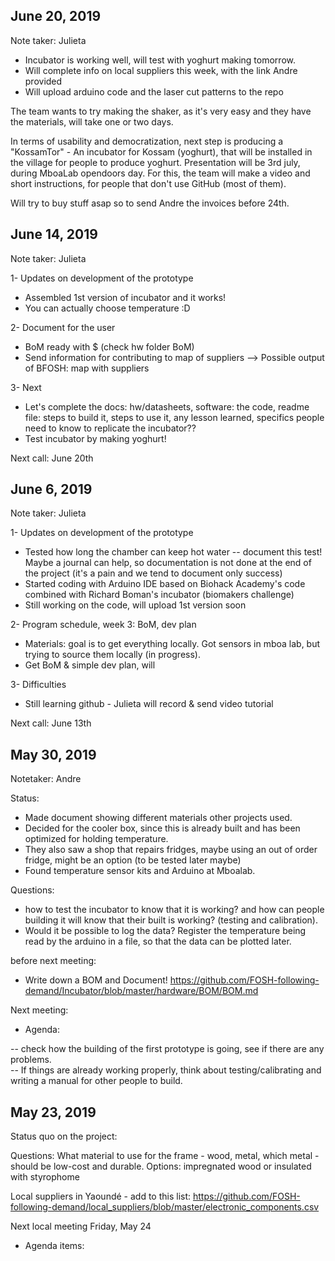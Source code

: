 ## June 20, 2019

Note taker: Julieta

- Incubator is working well, will test with yoghurt making tomorrow.
- Will complete info on local suppliers this week, with the link Andre provided
- Will upload arduino code and the laser cut patterns to the repo

The team wants to try making the shaker, as it's very easy and they have the materials, will take one or two days.

In terms of usability and democratization, next step is producing a "KossamTor" - An incubator for Kossam (yoghurt), that will be installed in the village for people to produce yoghurt. Presentation will be 3rd july, during MboaLab opendoors day. For this, the team will make a video and short instructions, for people that don't use GitHub (most of them).

Will try to buy stuff asap so to send Andre the invoices before 24th.

## June 14, 2019

Note taker: Julieta

1- Updates on development of the prototype     
- Assembled 1st version of incubator and it works!
- You can actually choose temperature :D

2- Document for the user
- BoM ready with $ (check hw folder BoM)
- Send information for contributing to map of suppliers --> Possible output of BFOSH: map with suppliers

3- Next
- Let's complete the docs: hw/datasheets, software: the code, readme file: steps to build it, steps to use it, any lesson learned, specifics people need to know to replicate the incubator??
- Test incubator by making yoghurt!


Next call: June 20th


## June 6, 2019

Note taker: Julieta

1- Updates on development of the prototype     
- Tested how long the chamber can keep hot water -- document this test! Maybe a journal can help, so documentation is not done at the end of the project (it's a pain and we tend to document only success)
- Started coding with Arduino IDE based on Biohack Academy's code combined with Richard Boman's incubator (biomakers challenge)
- Still working on the code, will upload 1st version soon

2- Program schedule, week 3: BoM, dev plan     
- Materials: goal is to get everything locally. Got sensors in mboa lab, but trying to source them locally (in progress). 
- Get BoM & simple dev plan, will 

3- Difficulties      
- Still learning github - Julieta will record & send video tutorial 

Next call: June 13th

## May 30, 2019

Notetaker: Andre

Status:
 - Made document showing different materials other projects used.
 - Decided for the cooler box, since this is already built and has been optimized for holding temperature.
 - They also saw a shop that repairs fridges, maybe using an out of order fridge, might be an option (to be tested later maybe)
 - Found temperature sensor kits and Arduino at Mboalab. 

Questions:

 - how to test the incubator to know that it is working? and how can people building it will know that their built is working? (testing and calibration).
 - Would it be possible to log the data? Register the temperature being read by the arduino in a file, so that the data can be plotted later.
 
 
before next meeting:
 
 - Write down a BOM and Document! https://github.com/FOSH-following-demand/Incubator/blob/master/hardware/BOM/BOM.md

Next meeting:

- Agenda:  
 
 -- check how the building of the first prototype is going, see if there are any problems.   
 -- If things are already working properly, think about testing/calibrating and writing a manual for other people to build.  
 
## May 23, 2019

Status quo on the project:

Questions: What material to use for the frame - wood, metal, which metal - should be low-cost and durable.
Options: impregnated wood or insulated with styrophome

Local suppliers in Yaoundé - add to this list: https://github.com/FOSH-following-demand/local_suppliers/blob/master/electronic_components.csv

Next local meeting Friday, May 24
- Agenda items: 
